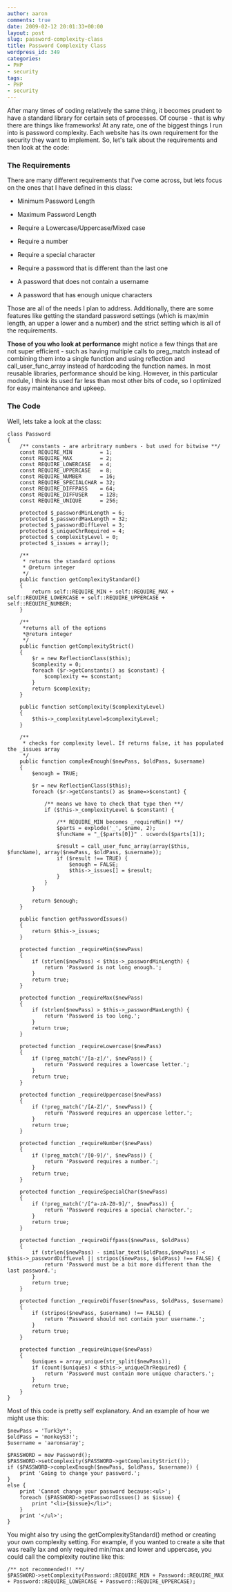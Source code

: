```yaml
---
author: aaron
comments: true
date: 2009-02-12 20:01:33+00:00
layout: post
slug: password-complexity-class
title: Password Complexity Class
wordpress_id: 349
categories:
- PHP
- security
tags:
- PHP
- security
---
```


After many times of coding relatively the same thing, it becomes prudent to have a standard library for certain sets of processes.  Of course - that is why there are things like frameworks!  At any rate, one of the biggest things I run into is password complexity.  Each website has its own requirement for the security they want to implement.  So, let's talk about the requirements and then look at the code:
<!-- more -->



### The Requirements


There are many different requirements that I've come across, but lets focus on the ones that I have defined in this class:




  * Minimum Password Length


  * Maximum Password Length


  * Require a Lowercase/Uppercase/Mixed case


  * Require a number


  * Require a special character


  * Require a password that is different than the last one


  * A password that does not contain a username


  * A password that has enough unique characters



Those are all of the needs I plan to address.  Additionally, there are some features like getting the standard password settings (which is max/min length, an upper a lower and a number) and the strict setting which is all of the requirements.

**Those of you who look at performance** might notice a few things that are not super efficient - such as having multiple calls to preg_match instead of combining them into a single function and using reflection and call_user_func_array instead of hardcoding the function names.  In most reusable libraries, performance should be king.  However, in this particular module, I think its used far less than most other bits of code, so I optimized for easy maintenance and upkeep.



### The Code



Well, lets take a look at the class:

    
    
    class Password
    {
        /** constants - are arbritrary numbers - but used for bitwise **/
        const REQUIRE_MIN         = 1;
        const REQUIRE_MAX         = 2;
        const REQUIRE_LOWERCASE   = 4;
        const REQUIRE_UPPERCASE   = 8;
        const REQUIRE_NUMBER      = 16;
        const REQUIRE_SPECIALCHAR = 32;
        const REQUIRE_DIFFPASS    = 64;
        const REQUIRE_DIFFUSER    = 128;
        const REQUIRE_UNIQUE      = 256;
    
        protected $_passwordMinLength = 6;
        protected $_passwordMaxLength = 32;
        protected $_passwordDiffLevel = 3;
        protected $_uniqueChrRequired = 4;
        protected $_complexityLevel = 0;
        protected $_issues = array();
    
        /**
         * returns the standard options
         * @return integer
         */
        public function getComplexityStandard()
        {
            return self::REQUIRE_MIN + self::REQUIRE_MAX + self::REQUIRE_LOWERCASE + self::REQUIRE_UPPERCASE + self::REQUIRE_NUMBER;
        }
    
        /**
         *returns all of the options
         *@return integer
         */
        public function getComplexityStrict()
        {
            $r = new ReflectionClass($this);
            $complexity = 0;
            foreach ($r->getConstants() as $constant) {
                $complexity += $constant;
            }
            return $complexity;
        }
    
        public function setComplexity($complexityLevel)
        {
            $this->_complexityLevel=$complexityLevel;
        }
    
        /**
         * checks for complexity level. If returns false, it has populated the _issues array
         */
        public function complexEnough($newPass, $oldPass, $username)
        {
            $enough = TRUE;
    
            $r = new ReflectionClass($this);
            foreach ($r->getConstants() as $name=>$constant) {
    
                /** means we have to check that type then **/
                if ($this->_complexityLevel & $constant) {
    
                    /** REQUIRE_MIN becomes _requireMin() **/
                    $parts = explode('_', $name, 2);
                    $funcName = "_{$parts[0]}" . ucwords($parts[1]);
    
                    $result = call_user_func_array(array($this, $funcName), array($newPass, $oldPass, $username));
                    if ($result !== TRUE) {
                        $enough = FALSE;
                        $this->_issues[] = $result;
                    }
                }
            }
    
            return $enough;
        }
    
        public function getPasswordIssues()
        {
            return $this->_issues;
        }
    
        protected function _requireMin($newPass)
        {
            if (strlen($newPass) < $this->_passwordMinLength) {
                return 'Password is not long enough.';
            }
            return true;
        }
    
        protected function _requireMax($newPass)
        {
            if (strlen($newPass) > $this->_passwordMaxLength) {
                return 'Password is too long.';
            }
            return true;
        }
    
        protected function _requireLowercase($newPass)
        {
            if (!preg_match('/[a-z]/', $newPass)) {
                return 'Password requires a lowercase letter.';
            }
            return true;
        }
    
        protected function _requireUppercase($newPass)
        {
            if (!preg_match('/[A-Z]/', $newPass)) {
                return 'Password requires an uppercase letter.';
            }
            return true;
        }
    
        protected function _requireNumber($newPass)
        {
            if (!preg_match('/[0-9]/', $newPass)) {
                return 'Password requires a number.';
            }
            return true;
        }
    
        protected function _requireSpecialChar($newPass)
        {
            if (!preg_match('/[^a-zA-Z0-9]/', $newPass)) {
                return 'Password requires a special character.';
            }
            return true;
        }
    
        protected function _requireDiffpass($newPass, $oldPass)
        {
            if (strlen($newPass) - similar_text($oldPass,$newPass) < $this->_passwordDiffLevel || stripos($newPass, $oldPass) !== FALSE) {
                return 'Password must be a bit more different than the last password.';
            }
            return true;
        }
    
        protected function _requireDiffuser($newPass, $oldPass, $username)
        {
            if (stripos($newPass, $username) !== FALSE) {
                return 'Password should not contain your username.';
            }
            return true;
        }
    
        protected function _requireUnique($newPass)
        {
            $uniques = array_unique(str_split($newPass));
            if (count($uniques) < $this->_uniqueChrRequired) {
                return 'Password must contain more unique characters.';
            }
            return true;
        }
    }
    



Most of this code is pretty self explanatory.  And an example of how we might use this:


    
    
    $newPass = 'Turk3y*';
    $oldPass = 'monkeyS3!';
    $username = 'aaronsaray';
    
    $PASSWORD = new Password();
    $PASSWORD->setComplexity($PASSWORD->getComplexityStrict());
    if ($PASSWORD->complexEnough($newPass, $oldPass, $username)) {
        print 'Going to change your password.';
    }
    else {
        print 'Cannot change your password because:<ul>';
        foreach ($PASSWORD->getPasswordIssues() as $issue) {
            print "<li>{$issue}</li>";
        }
        print '</ul>';
    }
    



You might also try using the getComplexityStandard() method or creating your own complexity setting.  For example, if you wanted to create a site that was really lax and only required min/max and lower and uppercase, you could call the complexity routine like this:


    
    
    /** not recommended!! **/
    $PASSWORD->setComplexity(Password::REQUIRE_MIN + Password::REQUIRE_MAX + Password::REQUIRE_LOWERCASE + Password::REQUIRE_UPPERCASE);
    

